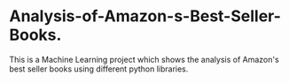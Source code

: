 # Analysis-of-Amazon-s-Best-Seller-Books.
This is a Machine Learning project which shows the analysis of Amazon's best seller books using different python libraries.
